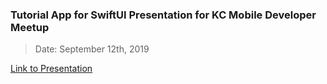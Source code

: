 ### Tutorial App for SwiftUI Presentation for KC Mobile Developer Meetup
> Date: September 12th, 2019

[Link to Presentation](https://www.icloud.com/keynote/08SYmHFbBP7SHycDqCv9DrfLw#SwiftUI)
